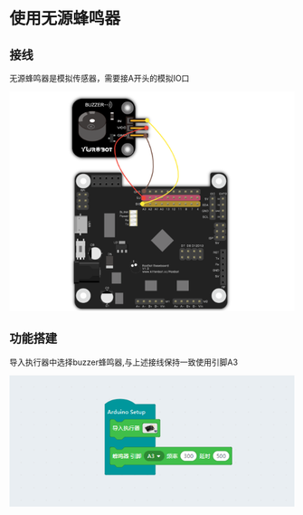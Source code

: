 # 使用无源蜂鸣器

## 接线

无源蜂鸣器是模拟传感器，需要接A开头的模拟IO口 

![](./buzzer/b_jie_1.png)

## 功能搭建

导入执行器中选择buzzer蜂鸣器,与上述接线保持一致使用引脚A3

![](./buzzer/b_1.png)


